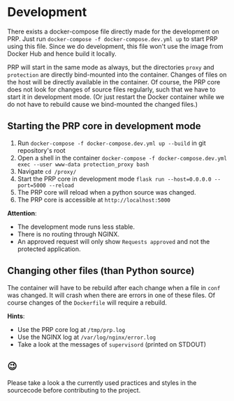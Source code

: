 # Development

There exists a docker-compose file directly made for the development on PRP. 
Just run `docker-compose -f docker-compose.dev.yml up` to start PRP using this file.
Since we do development, this file won't use the image from Docker Hub and hence build it 
locally. 

PRP will start in the same mode as always, but the directories `proxy` and `protection`
are directly bind-mounted into the container. Changes of files on the host will be directly
available in the container. Of course, the PRP core does not look for changes of source files
regularly, such that we have to start it in development mode. (Or just restart the Docker container while we 
do not have to rebuild cause we bind-mounted the changed files.)

## Starting the PRP core in development mode
1. Run `docker-compose -f docker-compose.dev.yml up --build` in git repository's root
2. Open a shell in the container `docker-compose -f docker-compose.dev.yml exec --user www-data protection_proxy bash`
3. Navigate `cd /proxy/`
4. Start the PRP core in development mode `flask run --host=0.0.0.0 --port=5000 --reload`
5. The PRP core will reload when a python source was changed.
6. The PRP core is accessible at `http://localhost:5000`

**Attention**:
- The development mode runs less stable.
- There is no routing through NGINX.
- An approved request will only show `Requests approved` and not the protected application.

## Changing other files (than Python source)
The container will have to be rebuild after each change when a file in `conf`
was changed. It will crash when there are errors in one of these files.
Of course changes of the `Dockerfile` will require a rebuild.

**Hints**:
- Use the PRP core log at `/tmp/prp.log`
- Use the NGINX log at `/var/log/nginx/error.log`
- Take a look at the messages of `supervisord` (printed on STDOUT)

## :wink:
Please take a look a the currently used practices and styles in the 
sourcecode before contributing to the project.